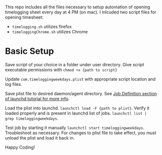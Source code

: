 This repo includes all the files necessary to setup automation of opening timelogging sheet every day at 4 PM (on mac). I inlcuded two script files for opening timesheet: 
* `timelogging.sh` utilizes firefox
* `timeloggingChrome.sh` utilizes Chrome


# Basic Setup
Save script of your choice in a folder under user directory. 
Give script executable permissions with `chmod +x {path to script}`

Update `com.timeloggingweekdays.plist` with appropriate script location and log files.

Save plist file to desired daemon/agent directory. See [Job Definition section of launchd tutorial for more info](https://www.launchd.info/). 

Load the plist into launchd. `launchctl load -F {path to plist}`. Verify it loaded properly and is present in launchd list of jobs. `launchctl list | grep timeloggingweekdays`. 

Test job by starting it manually `launchctl start timeloggingweekdays`. Troubleshoot as necessary. For changes to plist file to take effect, you must unload the plist and load it back in. 

Happy Coding!